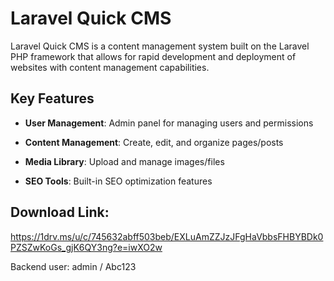 # Laravel Quick CMS

Laravel Quick CMS is a content management system built on the Laravel PHP framework that allows for rapid development and deployment of websites with content management capabilities.

## Key Features

-   **User Management**: Admin panel for managing users and permissions
    
-   **Content Management**: Create, edit, and organize pages/posts
    
-   **Media Library**: Upload and manage images/files

-   **SEO Tools**: Built-in SEO optimization features

## Download Link: 
https://1drv.ms/u/c/745632abff503beb/EXLuAmZZJzJFgHaVbbsFHBYBDk0PZSZwKoGs_gjK6QY3ng?e=iwXO2w

Backend user: admin / Abc123
